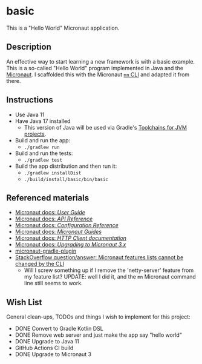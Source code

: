 # basic

This is a "Hello World" Micronaut application.

## Description

An effective way to start learning a new framework is with a basic example. This is a so-called "Hello World" program
implemented in Java and the [Micronaut](https://micronaut.io/). I scaffolded this with the Micronaut [`mn` CLI](https://docs.micronaut.io/latest/guide/index.html#buildCLI)
and adapted it from there.

## Instructions

* Use Java 11
* Have Java 17 installed
  * This version of Java will be used via Gradle's [Toolchains for JVM projects](https://docs.gradle.org/current/userguide/toolchains.html).  
* Build and run the app:
  * `./gradlew run`
* Build and run the tests:
  * `./gradlew test`
* Build the app distribution and then run it:
  * `./gradlew installDist`
  * `./build/install/basic/bin/basic` 

## Referenced materials

* [Micronaut docs: *User Guide*](https://docs.micronaut.io/latest/guide/)
* [Micronaut docs: *API Reference*](https://docs.micronaut.io/2.3.0/api/index.html)
* [Micronaut docs: *Configuration Reference*](https://docs.micronaut.io/2.3.0/guide/configurationreference.html)
* [Micronaut docs: *Micronaut Guides*](https://guides.micronaut.io/index.html)
* [Micronaut docs: *HTTP Client documentation*](https://docs.micronaut.io/latest/guide/index.html#httpClient)
* [Micronaut docs: *Upgrading to Micronaut 3.x*](https://docs.micronaut.io/latest/guide/#upgrading)
* [micronaut-gradle-plugin](https://github.com/micronaut-projects/micronaut-gradle-plugin)
* [StackOverflow question/answer: Micronaut features lists cannot be changed by the CLI](https://stackoverflow.com/q/53116799)
  * Will I screw something up if I remove the 'netty-server' feature from my feature list? UPDATE: well I did it, and the `mn`
    Micronaut command line still seems to work.

## Wish List

General clean-ups, TODOs and things I wish to implement for this project:

* DONE Convert to Gradle Kotlin DSL
* DONE Remove web server and just make the app say "hello world"
* DONE Upgrade to Java 11
* GitHub Actions CI build
* DONE Upgrade to Micronaut 3
